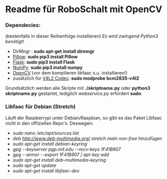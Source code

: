 # Readme für RoboSchalt mit OpenCV
### Dependecies:
(bestenfalls in dieser Reihenfolge installieren)
*Es wird zwingend Python3 benötigt!*
+ DirMngr : **sudo apt-get install dirmngr**
+ [Pillow](https://pillow.readthedocs.io/en/stable/): **sudo pip3 install Pillow**
+ [Flask](http://flask.pocoo.org/): **sudo pip3 install Flask**
+ [NumPy](http://www.numpy.org/): **sudo pip3 install numpy**
+ [OpenCV](http://www.codebind.com/cpp-tutorial/install-opencv-ubuntu-cpp/) (vor dem kompilieren libfaac s.u. installieren!)
+ zusätzlich für [V4L2 Codec](https://www.raspberrypi.org/forums/viewtopic.php?t=62364):  **sudo modprobe bcm2835-v4l2**

Grundsätzlich werden alle Skripte mit **./skriptname.py** oder **python3 skriptname.py** gestartet, lediglich *webservice.py* erfordert **sudo**.

### Libfaac für Debian (Stretch)
Läuft der Raspberrypi unter Debian/Raspbian, so gibt es das Paket Libfaac nicht in den offiziellen Repo's. Deswegen:
+ *sudo nano /etc/apt/sources.list*
+ *deb http://www.deb-multimedia.org/ stretch main non-free* hinzufügen
+ *sudo apt-get install debian-keyring*
+ *gpg --keyserver pgp.mit.edu --recv-keys 1F41B907*
+ *gpg --armor --export 1F41B907 | apt-key add*
+ *sudo apt-get install deb-multimedia-keyring*
+ *sudo apt-get update*
+ *sudo apt-get install libfaac-dev*
